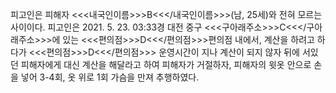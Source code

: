 피고인은 피해자 <<<내국인이름>>>B<<</내국인이름>>>(남, 25세)와 전혀 모르는 사이이다.
피고인은 2021. 5. 23. 03:33경 대전 중구 <<<구아래주소>>>C<<</구아래주소>>>에 있는 <<<편의점>>>D<<</편의점>>>편의점 내에서, 계산을 하려고 하다가 <<<편의점>>>D<<</편의점>>> 운영시간이 지나 계산이 되지 않자 뒤에 서있던 피해자에게 대신 계산을 해달라고 하여 피해자가 거절하자, 피해자의 윗옷 안으로 손을 넣어 3-4회, 옷 위로 1회 가슴을 만져 추행하였다.